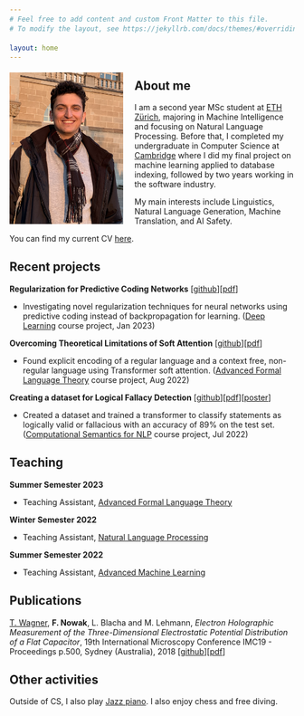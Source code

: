 ```yaml
---
# Feel free to add content and custom Front Matter to this file.
# To modify the layout, see https://jekyllrb.com/docs/themes/#overriding-theme-defaults

layout: home
---
```


<img style="float: left; padding-right:20px; padding-top:5px"  width="201" height="268" src="assets/images/portrait.png">

## About me
I am a second year MSc student at [ETH Zürich](https://ethz.ch/), majoring in Machine Intelligence and focusing on Natural Language Processing. Before that, I completed my undergraduate in Computer Science at [Cambridge](https://www.cam.ac.uk/) where I did my final project on machine learning applied to database indexing, followed by two years working in the software industry.

My main interests include Linguistics, Natural Language Generation, Machine Translation, and AI Safety.

You can find my current CV [here](assets/documents/CV_2022.pdf).


## Recent projects

**Regularization for Predictive Coding Networks** [[github](https://github.com/andreakiro/regularization-pc)][[pdf](assets/documents/DL_Project_Report.pdf)]
* Investigating novel regularization techniques for neural networks using predictive coding instead of backpropagation for learning. ([Deep Learning](http://da.inf.ethz.ch/teaching/2022/DeepLearning/) course project, Jan 2023)

**Overcoming Theoretical Limitations of Soft Attention** [[github](https://github.com/giacomocamposampiero/palindrome-transformer)][[pdf](assets/documents/AFLT_Project_Report.pdf)]
* Found explicit encoding of a regular language and a context free, non-regular language using Transformer soft attention. ([Advanced Formal Language Theory](https://rycolab.io/classes/aflt-s22/) course project, Aug 2022)

**Creating a dataset for Logical Fallacy Detection** [[github](https://github.com/franznowak/kialoparser)][[pdf](assets/documents/CSNLP_Project_Report.pdf)][[poster](assets/documents/CSNLP_Poster.pdf)]
* Created a dataset and trained a transformer to classify statements as logically valid or fallacious with an accuracy of 89% on the test set. ([Computational Semantics for NLP](http://www.mrinmaya.io/teaching_csnlp22) course project, Jul 2022)


## Teaching

**Summer Semester 2023**
* Teaching Assistant, [Advanced Formal Language Theory](https://rycolab.io/classes/aflt-s23/)

**Winter Semester 2022**
* Teaching Assistant, [Natural Language Processing](https://rycolab.io/classes/intro-nlp-f22/)

**Summer Semester 2022**
* Teaching Assistant, [Advanced Machine Learning](https://studentservices.uzh.ch/uzh/anonym/vvz/?sap-language=EN&sap-ui-language=EN#/details/2021/004/E/51111470)



## Publications

<ins>T. Wagner</ins>, **F. Nowak**, L. Blacha and M. Lehmann, *Electron Holographic Measurement of the Three-Dimensional Electrostatic Potential Distribution of a Flat Capacitor*, 19th International Microscopy Conference IMC19 - Proceedings p.500, Sydney (Australia), 2018 [[github](https://github.com/franznowak/vbp)][[pdf](assets/documents/abstract_3d_capacitor.pdf)]

## Other activities

Outside of CS, I also play [Jazz piano](https://www.youtube.com/channel/UCWHp49BRdifkD31RERdBD_A). I also enjoy chess and free diving.
